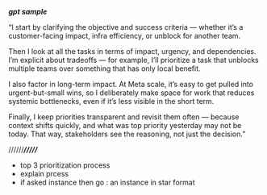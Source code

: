 ***gpt sample***

 “I start by clarifying the objective and success criteria — whether it’s a customer-facing impact, infra efficiency, or unblock for another team.

Then I look at all the tasks in terms of impact, urgency, and dependencies. I’m explicit about tradeoffs — for example, I’ll prioritize a task that unblocks multiple teams over something that has only local benefit.

I also factor in long-term impact. At Meta scale, it’s easy to get pulled into urgent-but-small wins, so I deliberately make space for work that reduces systemic bottlenecks, even if it’s less visible in the short term.

Finally, I keep priorities transparent and revisit them often — because context shifts quickly, and what was top priority yesterday may not be today. That way, stakeholders see the reasoning, not just the decision.”

//////***/////***


- top 3 prioritization process
- explain prcess
- if asked instance then go : an instance in star format
